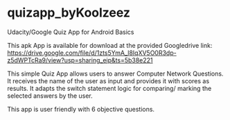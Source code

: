 # quizapp_byKoolzeez
Udacity/Google Quiz App for Android Basics

This apk App is available for download at the provided Googledrive link:
https://drive.google.com/file/d/1zts5YmA_l8IqXV5O0R3dp-z5dWPTcRa9/view?usp=sharing_eip&ts=5b38e221

This simple Quiz App allows users to answer Computer Network Questions.
It receives the name of the user as input and provides it with scores as results.
It adapts the switch statement logic for comparing/ marking the selected answers by the user.

This app is user friendly with 6 objective questions.
